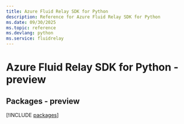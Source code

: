 ```yaml
---
title: Azure Fluid Relay SDK for Python
description: Reference for Azure Fluid Relay SDK for Python
ms.date: 09/30/2025
ms.topic: reference
ms.devlang: python
ms.service: fluidrelay
---
```

# Azure Fluid Relay SDK for Python - preview
## Packages - preview
[!INCLUDE [packages](fluid-relay-index.md)]
